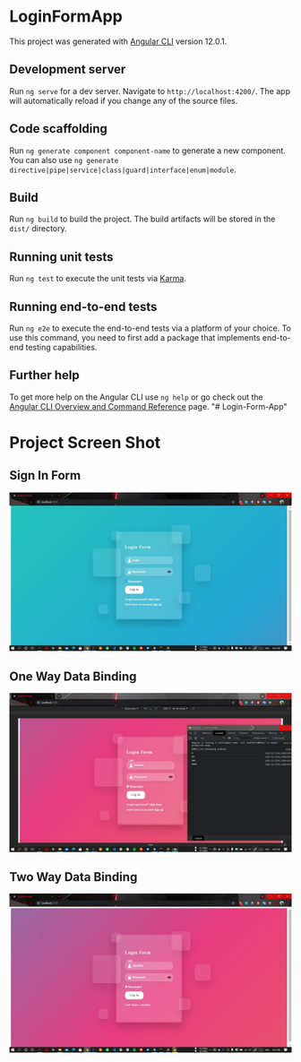 # LoginFormApp

This project was generated with [Angular CLI](https://github.com/angular/angular-cli) version 12.0.1.

## Development server

Run `ng serve` for a dev server. Navigate to `http://localhost:4200/`. The app will automatically reload if you change any of the source files.

## Code scaffolding

Run `ng generate component component-name` to generate a new component. You can also use `ng generate directive|pipe|service|class|guard|interface|enum|module`.

## Build

Run `ng build` to build the project. The build artifacts will be stored in the `dist/` directory.

## Running unit tests

Run `ng test` to execute the unit tests via [Karma](https://karma-runner.github.io).

## Running end-to-end tests

Run `ng e2e` to execute the end-to-end tests via a platform of your choice. To use this command, you need to first add a package that implements end-to-end testing capabilities.

## Further help

To get more help on the Angular CLI use `ng help` or go check out the [Angular CLI Overview and Command Reference](https://angular.io/cli) page.
"# Login-Form-App" 



# Project Screen Shot

## Sign In Form
![mindula](https://github.com/Mindula-Dilthushan/Login-Form-App/blob/master/demo/Sign%20In%20Form.jpg)

## One Way Data Binding
![mindula](https://github.com/Mindula-Dilthushan/Login-Form-App/blob/master/demo/One%20Way%20Data%20Binding.jpg)

## Two Way Data Binding
![mindula](https://github.com/Mindula-Dilthushan/Login-Form-App/blob/master/demo/Two%20Way%20Data%20Binding.jpg)